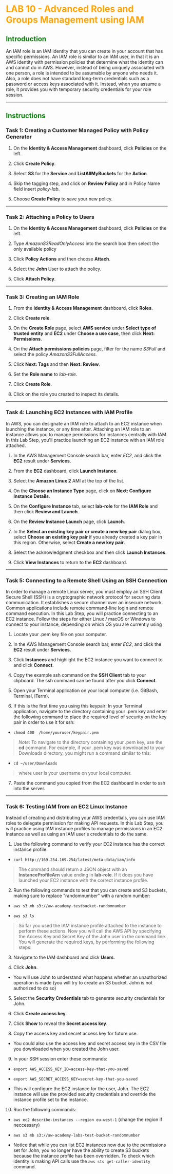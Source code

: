 # <span style="color:orange">LAB 10 - Advanced Roles and Groups Management using IAM</span>

## <span style="color:green">Introduction</span>

An IAM role is an IAM identity that you can create in your account that has specific permissions. An IAM role is similar to an IAM user, in that it is an AWS identity with permission policies that determine what the identity can and cannot do in AWS. However, instead of being uniquely associated with one person, a role is intended to be assumable by anyone who needs it. Also, a role does not have standard long-term credentials such as a password or access keys associated with it. Instead, when you assume a role, it provides you with temporary security credentials for your role session.

---

## <span style="color:green">Instructions</span>

### Task 1: Creating a Customer Managed Policy with Policy Generator

1. On the **Identity & Access Management** dashboard, click **Policies** on the left.

2. Click **Create Policy**.

3. Select **S3** for the **Service** and **ListAllMyBuckets** for the **Action**

4. Skip the tagging step, and click on **Review Policy** and in Policy Name field insert *policy-lab*.

5. Choose **Create Policy** to save your new policy.

---

### Task 2: Attaching a Policy to Users

1. On the **Identity & Access Management** dashboard, click **Policies** on the left.

2. Type *AmazonS3ReadOnlyAccess* into the search box then select the only available policy

3. Click **Policy Actions** and then choose **Attach**.

4. Select the **John** User to attach the policy.

5. Click **Attach Policy**.

---

### Task 3: Creating an IAM Role

1. From the **Identity & Access Management** dashboard, click **Roles**.

2. Click **Create role**.

3. On the **Create Role** page, select **AWS service** under **Select type of trusted entity** and **EC2** under C**hoose a use case**, then click **Next: Permissions**.

4. On the **Attach permissions policies** page, filter for the name *S3Full* and select the policy *AmazonS3FullAccess*.

5. Click **Next: Tags** and then **Next: Review**.

6. Set the **Role name** to *lab-role*.

7. Click **Create Role**.

8. Click on the role you created to inspect its details.

---

### Task 4: Launching EC2 Instances with IAM Profile

In AWS, you can designate an IAM role to attach to an EC2 instance when launching the instance, or any time after. Attaching an IAM role to an instance allows you to manage permissions for instances centrally with IAM. In this Lab Step, you'll practice launching an EC2 instance with an IAM role attached.

1. In the AWS Management Console search bar, enter *EC2*, and click the **EC2** result under **Services**.

2. From the **EC2** dashboard, click **Launch Instance**.

3. Select the **Amazon Linux 2** AMI at the top of the list.

4. On the **Choose an Instance Type** page, click on **Next: Configure Instance Details**.

5. On the **Configure Instance** tab, select **lab-role** for the **IAM Role** and then click **Review and Launch**.

6. On the **Review Instance Launch** page, click **Launch**.

7. In the **Select an existing key pair or create a new key pair** dialog box, select **Choose an existing key pair** if you already created a key pair in this region. Otherwise, select **Create a new key pair**. 

8. Select the acknowledgment checkbox and then click **Launch Instances**.

9. Click **View Instances** to return to the **EC2** dashboard.

---

### Task 5: Connecting to a Remote Shell Using an SSH Connection

In order to manage a remote Linux server, you must employ an SSH Client. Secure Shell (SSH) is a cryptographic network protocol for securing data communication. It establishes a secure channel over an insecure network. Common applications include remote command-line login and remote command execution. In this Lab Step, you will practice connecting to an EC2 instance. Follow the steps for either Linux / macOS or Windows to connect to your instance, depending on which OS you are currently using

1. Locate your .pem key file on your computer. 

2. In the AWS Management Console search bar, enter *EC2*, and click the **EC2** result under **Services**.

3. Click **Instances** and highlight the EC2 instance you want to connect to and click **Connect**.

4. Copy the example ssh command on the **SSH Client** tab to your clipboard. The ssh command can be found after you click **Connect**.

5. Open your Terminal application on your local computer (i.e. GitBash, Terminal, iTerm).

6. If this is the first time you using this keypair: In your Terminal application, navigate to the directory containing your .pem key and enter the following command to place the required level of security on the key pair in order to use it for ssh: 

  * `chmod 400  /home/youruser/keypair.pem`

> *Note*: To navigate to the directory containing your .pem key, use the **cd** command. For example, if your .pem key was downloaded to your Downloads directory, you might run a command similar to this:

  * `cd ~/user/Downloads`

> where user is your username on your local computer. 

7.  Paste the command you copied from the EC2 dashboard in order to ssh into the server.

---

### Task 6: Testing IAM from an EC2 Linux Instance

Instead of creating and distributing your AWS credentials,  you can use IAM roles to delegate permission for making API requests. In this Lab Step, you will practice using IAM instance profiles to manage permissions in an EC2 instance as well as using an IAM user's credentials to do the same.

1. Use the following command to verify your EC2 instance has the correct instance profile:

  * `curl http://169.254.169.254/latest/meta-data/iam/info`

  > The command should return a JSON object with an **InstanceProfileArn** value ending in **lab-role**. If it does you have launched your EC2 instance with the correct instance profile.

2. Run the following commands to test that you can create and S3 buckets, making sure to replace "randomnumber" with a random number:

  * `aws s3 mb s3://aw-academy-testbucket-randomnumber`

  * `aws s3 ls`

> So far you used the IAM instance profile attached to the instance to perform these actions. Now you will call the AWS API by specifying the Access Key and Secret Key of the John user in the command line. You will generate the required keys, by performing the following steps:

3. Navigate to the IAM dashboard and click **Users**.

4. Click **John**.

  * You will use John to understand what happens whether an unauthorized operation is made (you will try to create an S3 bucket. John is not authorized to do so)

5. Select the **Security Credentials** tab to generate security credentials for John.

6. Click **Create access key**.

7. Click **Show** to reveal the **Secret access key**.

8. Copy the access key and secret access key for future use.

  * You could also use the access key and secret access key in the CSV file you downloaded when you created the John user.

9. In your SSH session enter these commands:

  * `export AWS_ACCESS_KEY_ID=access-key-that-you-saved`
  * `export AWS_SECRET_ACCESS_KEY=secret-key-that-you-saved`

  * This will configure the EC2 instance for the user, John. The EC2 instance will use the provided security credentials and override the instance profile set to the instance.

10. Run the following commands: 

  * `aws ec2 describe-instances --region eu-west-1` (change the region if neccessary)
  * `aws s3 mb s3://aw-academy-labs-test-bucket-randomnumber`

  * Notice that while you can list EC2 instances now due to the permissions set for John, you no longer have the ability to create S3 buckets because the instance profile has been overridden. To check which identity is making API calls use the `aws sts get-caller-identity` command.
